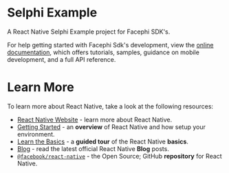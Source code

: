# Selphi Example

A React Native Selphi Example project for Facephi SDK's.

For help getting started with Facephi Sdk's development, view the
[online documentation](https://facephi.github.io/sdk-mobile-documentation/docs/react/Mobile_SDK), which offers tutorials,
samples, guidance on mobile development, and a full API reference.

# Learn More

To learn more about React Native, take a look at the following resources:

- [React Native Website](https://reactnative.dev) - learn more about React Native.
- [Getting Started](https://reactnative.dev/docs/environment-setup) - an **overview** of React Native and how setup your environment.
- [Learn the Basics](https://reactnative.dev/docs/getting-started) - a **guided tour** of the React Native **basics**.
- [Blog](https://reactnative.dev/blog) - read the latest official React Native **Blog** posts.
- [`@facebook/react-native`](https://github.com/facebook/react-native) - the Open Source; GitHub **repository** for React Native.
